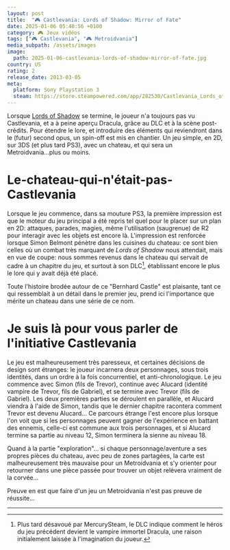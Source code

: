 ```yaml
---
layout: post
title:  "🎮 Castlevania: Lords of Shadow: Mirror of Fate"
date: 2025-01-06 05:40:56 +0100
category: 🎮 Jeux vidéos
tags: ["🎮 Castlevania", "🎮 Metroidvania"]
media_subpath: /assets/images
image:
  path: 2025-01-06-castlevania-lords-of-shadow-mirror-of-fate.jpg
country: US
rating: 2
release_date: 2013-03-05
meta:
  platform: Sony Playstation 3
  steam: https://store.steampowered.com/app/282530/Castlevania_Lords_of_Shadow__Mirror_of_Fate_HD/
---
```


Lorsque [Lords of Shadow](/posts/castlevania-lords-of-shadow/) se termine, le joueur n'a toujours pas vu Castlevania, et a à peine aperçu Dracula, grâce au DLC et à la scène post-crédits. Pour étendre le lore, et introduire des éléments qui reviendront dans le (futur) second opus, un spin-off est mis en chantier. Un jeu simple, en 2D, sur 3DS (et plus tard PS3), avec un chateau, et qui sera un Metroidvania...plus ou moins.

# Le-chateau-qui-n'était-pas-Castlevania

Lorsque le jeu commence, dans sa mouture PS3, la première impression est que le moteur du jeu principal a été repris tel quel pour le placer sur un plan en 2D: attaques, parades, magies, même l'utilisation (saugrenue) de R2 pour interagir avec les objets est encore là. L'impression est renforcée lorsque Simon Belmont pénètre dans les cuisines du chateau: ce sont bien celles où un combat très marquant de *Lords of Shadow* nous attendait, mais en vue de coupe: nous sommes revenus dans le chateau qui servait de cadre à un chapitre du jeu, et surtout à son DLC[^1], établissant encore le plus le lore qui y avait déjà été placé.

Toute l'histoire brodée autour de ce "Bernhard Castle" est plaisante, tant ce qui ressemblait à un détail dans le premier jeu, prend ici l'importance que mérite un chateau dans une série de ce nom.

# Je suis là pour vous parler de l'initiative Castlevania

Le jeu est malheureusement très paresseux, et certaines décisions de design sont étranges: le joueur incarnera deux personnages, sous trois identités, dans un ordre à la fois concurrentiel, et anti-chronologique. Le jeu commence avec Simon (fils de Trevor), continue avec Alucard (identité vampire de Trevor, fils de Gabriel), et se termine avec Trevor (fils de Gabriel). Les deux premières parties se déroulent en parallèle, et Alucard viendra à l'aide de Simon, tandis que le dernier chapitre racontera comment Trevor est devenu Alucard... Ce parcours étrange l'est encore plus lorsque l'on voit que si les personnages peuvent gagner de l'expérience en battant des ennemis, celle-ci est commune aux trois personnages, et si Alucard termine sa partie au niveau 12, Simon terminera la sienne au niveau 18.

Quand à la partie "exploration"... si chaque personnage/aventure a ses propres pièces du chateau, avec peu de zones partagées, la carte est malheureusement très mauvaise pour un Metroidvania et s'y orienter pour retourner dans une pièce passée pour trouver un objet relèvera vraiment de la corvée...

Preuve en est que faire d'un jeu un Metroidvania n'est pas preuve de réussite...

* * *
[^1]: Plus tard désavoué par MercurySteam, le DLC indique comment le héros du jeu précédent devient le vampire immortel Dracula, une raison initialement laissée à l'imagination du joueur.

